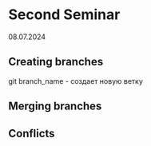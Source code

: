 # Second Seminar
08.07.2024
## Creating branches
git branch_name - создает новую ветку
## Merging branches

## Conflicts